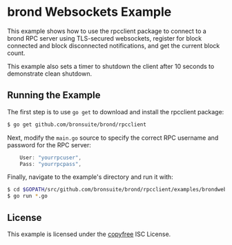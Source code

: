 brond Websockets Example
=======================

This example shows how to use the rpcclient package to connect to a brond RPC
server using TLS-secured websockets, register for block connected and block
disconnected notifications, and get the current block count.

This example also sets a timer to shutdown the client after 10 seconds to
demonstrate clean shutdown.

## Running the Example

The first step is to use `go get` to download and install the rpcclient package:

```bash
$ go get github.com/bronsuite/brond/rpcclient
```

Next, modify the `main.go` source to specify the correct RPC username and
password for the RPC server:

```Go
	User: "yourrpcuser",
	Pass: "yourrpcpass",
```

Finally, navigate to the example's directory and run it with:

```bash
$ cd $GOPATH/src/github.com/bronsuite/brond/rpcclient/examples/brondwebsockets
$ go run *.go
```

## License

This example is licensed under the [copyfree](http://copyfree.org) ISC License.
